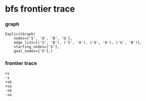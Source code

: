 # bfs frontier trace

### graph
```
ExplicitGraph(
    nodes={'S', 'A', 'B', 'G'},
    edge_list=[('S', 'B'), ('S', 'A'), ('G', 'A'), ('G', 'B')],
    starting_nodes=['S'],
    goal_nodes={'G'},)
```

### frontier trace
```
+s
-s
+sb
+sa
-sb
-sa
```
